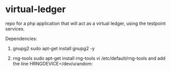# virtual-ledger
repo for a php application that will act as a virtual ledger, using the testpoint services.

Dependencies:

1) gnupg2
sudo apt-get install gnupg2 -y
 
2) rng-tools
sudo apt-get install rng-tools
vi /etc/default/rng-tools
and add the line HRNGDEVICE=/dev/urandom:
